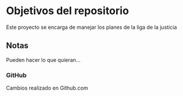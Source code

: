 # Objetivos del repositorio

Este proyecto se encarga de manejar los planes de la liga de la justicia


## Notas
Pueden hacer lo que quieran...

### GitHub
Cambios realizado en Github.com
